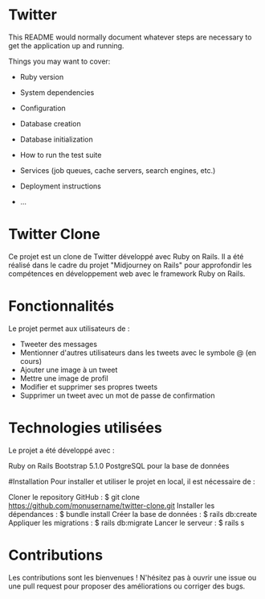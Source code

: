# Twitter 

This README would normally document whatever steps are necessary to get the
application up and running.

Things you may want to cover:

* Ruby version

* System dependencies

* Configuration

* Database creation

* Database initialization

* How to run the test suite

* Services (job queues, cache servers, search engines, etc.)

* Deployment instructions

* ...


# Twitter Clone
Ce projet est un clone de Twitter développé avec Ruby on Rails. Il a été réalisé dans le cadre du projet "Midjourney on Rails" pour approfondir les compétences en développement web avec le framework Ruby on Rails.

# Fonctionnalités
Le projet permet aux utilisateurs de :

- Tweeter des messages
- Mentionner d'autres utilisateurs dans les tweets avec le symbole @ (en cours)
- Ajouter une image à un tweet
- Mettre une image de profil
- Modifier et supprimer ses propres tweets
- Supprimer un tweet avec un mot de passe de confirmation

# Technologies utilisées
Le projet a été développé avec :

Ruby on Rails 
Bootstrap 5.1.0
PostgreSQL pour la base de données

#Installation
Pour installer et utiliser le projet en local, il est nécessaire de :

Cloner le repository GitHub : $ git clone https://github.com/monusername/twitter-clone.git
Installer les dépendances : $ bundle install
Créer la base de données : $ rails db:create
Appliquer les migrations : $ rails db:migrate
Lancer le serveur : $ rails s

# Contributions
Les contributions sont les bienvenues ! N'hésitez pas à ouvrir une issue ou une pull request pour proposer des améliorations ou corriger des bugs.
